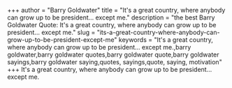 +++
author = "Barry Goldwater"
title = "It's a great country, where anybody can grow up to be president... except me."
description = "the best Barry Goldwater Quote: It's a great country, where anybody can grow up to be president... except me."
slug = "its-a-great-country-where-anybody-can-grow-up-to-be-president-except-me"
keywords = "It's a great country, where anybody can grow up to be president... except me.,barry goldwater,barry goldwater quotes,barry goldwater quote,barry goldwater sayings,barry goldwater saying,quotes, sayings,quote, saying, motivation"
+++
It's a great country, where anybody can grow up to be president... except me.
